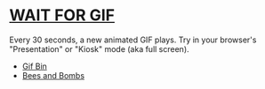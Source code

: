 [WAIT FOR GIF](http://m-rk.github.io/wait-for-gif/)
============

Every 30 seconds, a new animated GIF plays. Try in your browser's "Presentation" or "Kiosk" mode (aka full screen).

- [Gif Bin](http://m-rk.github.io/waitforgif/?source=gifbin)
- [Bees and Bombs](http://m-rk.github.io/waitforgif/?source=beesandbombs)
